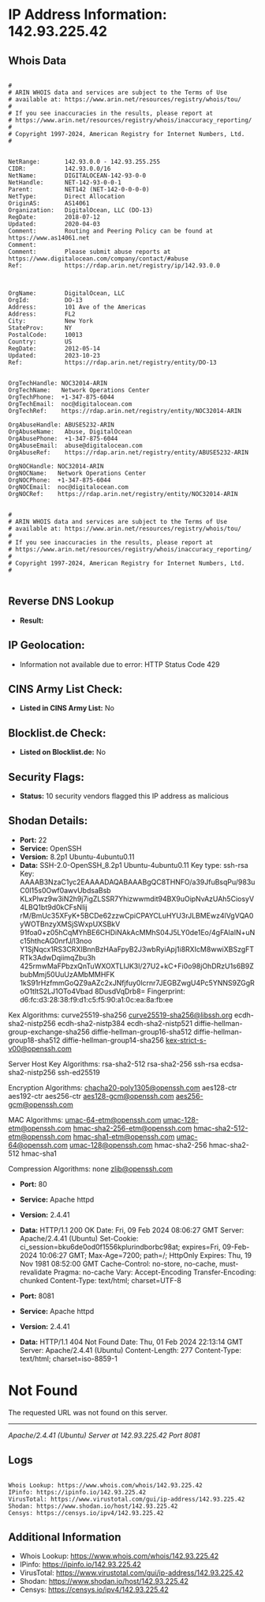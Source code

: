 # IP Address Information: 142.93.225.42

## Whois Data
```

#
# ARIN WHOIS data and services are subject to the Terms of Use
# available at: https://www.arin.net/resources/registry/whois/tou/
#
# If you see inaccuracies in the results, please report at
# https://www.arin.net/resources/registry/whois/inaccuracy_reporting/
#
# Copyright 1997-2024, American Registry for Internet Numbers, Ltd.
#


NetRange:       142.93.0.0 - 142.93.255.255
CIDR:           142.93.0.0/16
NetName:        DIGITALOCEAN-142-93-0-0
NetHandle:      NET-142-93-0-0-1
Parent:         NET142 (NET-142-0-0-0-0)
NetType:        Direct Allocation
OriginAS:       AS14061
Organization:   DigitalOcean, LLC (DO-13)
RegDate:        2018-07-12
Updated:        2020-04-03
Comment:        Routing and Peering Policy can be found at https://www.as14061.net
Comment:        
Comment:        Please submit abuse reports at https://www.digitalocean.com/company/contact/#abuse
Ref:            https://rdap.arin.net/registry/ip/142.93.0.0



OrgName:        DigitalOcean, LLC
OrgId:          DO-13
Address:        101 Ave of the Americas
Address:        FL2
City:           New York
StateProv:      NY
PostalCode:     10013
Country:        US
RegDate:        2012-05-14
Updated:        2023-10-23
Ref:            https://rdap.arin.net/registry/entity/DO-13


OrgTechHandle: NOC32014-ARIN
OrgTechName:   Network Operations Center
OrgTechPhone:  +1-347-875-6044 
OrgTechEmail:  noc@digitalocean.com
OrgTechRef:    https://rdap.arin.net/registry/entity/NOC32014-ARIN

OrgAbuseHandle: ABUSE5232-ARIN
OrgAbuseName:   Abuse, DigitalOcean 
OrgAbusePhone:  +1-347-875-6044 
OrgAbuseEmail:  abuse@digitalocean.com
OrgAbuseRef:    https://rdap.arin.net/registry/entity/ABUSE5232-ARIN

OrgNOCHandle: NOC32014-ARIN
OrgNOCName:   Network Operations Center
OrgNOCPhone:  +1-347-875-6044 
OrgNOCEmail:  noc@digitalocean.com
OrgNOCRef:    https://rdap.arin.net/registry/entity/NOC32014-ARIN


#
# ARIN WHOIS data and services are subject to the Terms of Use
# available at: https://www.arin.net/resources/registry/whois/tou/
#
# If you see inaccuracies in the results, please report at
# https://www.arin.net/resources/registry/whois/inaccuracy_reporting/
#
# Copyright 1997-2024, American Registry for Internet Numbers, Ltd.
#


```
## Reverse DNS Lookup
- **Result:** 

## IP Geolocation:
- Information not available due to error: HTTP Status Code 429

## CINS Army List Check:
- **Listed in CINS Army List:** 
No

## Blocklist.de Check:
- **Listed on Blocklist.de:** 
No

## Security Flags:
- **Status:** 10 security vendors flagged this IP address as malicious

## Shodan Details:
- **Port:** 22
- **Service:** OpenSSH
- **Version:** 8.2p1 Ubuntu-4ubuntu0.11
- **Data:** SSH-2.0-OpenSSH_8.2p1 Ubuntu-4ubuntu0.11
Key type: ssh-rsa
Key: AAAAB3NzaC1yc2EAAAADAQABAAABgQC8THNFO/a39JfuBsqPu/983uC0I15s0Owf0awvUbdsaBsb
KLxPlwz9w3iN2h9j7igZLSSR7Yhizwwmdit94BX9uOipNvAzUAh5CiosyV4LBQ1bt9d0kCFsNIij
rM/BmUc35XFyK+5BCDe62zzwCpiCPAYCLuHYU3rJLBMEwz4lVgVQA0yWOTBnzyXMSjSWxpUXSBkV
91foa0+z05hCqMYhBE6CHDiNAkAcMMhS04J5LY0de1Eo/4gFAIaIN+uNc15hthcAG0nrfJ/l3noo
Y1SjNqcx1RS3CRXIBnnBzHAaFpyB2J3wbRyiApj1i8RXIcM8wwiXBSzgFTRTk3AdwDqiimqZbu3h
425rmwMaFPbzxQnTuWXOXTLIJK3l/27U2+kC+Fi0o98jOhDRzU1s6B9ZbubMmj50UuUzAMbMMHFK
1kS91rHzfmmGoQZ9aAZc2xJNfjfuy0lcrnr7JEGBZwgU4Pc5YNNS9ZGgRoO1tItS2LJ1OTo4Vbad
8DusdVqDrb8=
Fingerprint: d6:fc:d3:28:38:f9:d1:c5:f5:90:a1:0c:ea:8a:fb:ee

Kex Algorithms:
	curve25519-sha256
	curve25519-sha256@libssh.org
	ecdh-sha2-nistp256
	ecdh-sha2-nistp384
	ecdh-sha2-nistp521
	diffie-hellman-group-exchange-sha256
	diffie-hellman-group16-sha512
	diffie-hellman-group18-sha512
	diffie-hellman-group14-sha256
	kex-strict-s-v00@openssh.com

Server Host Key Algorithms:
	rsa-sha2-512
	rsa-sha2-256
	ssh-rsa
	ecdsa-sha2-nistp256
	ssh-ed25519

Encryption Algorithms:
	chacha20-poly1305@openssh.com
	aes128-ctr
	aes192-ctr
	aes256-ctr
	aes128-gcm@openssh.com
	aes256-gcm@openssh.com

MAC Algorithms:
	umac-64-etm@openssh.com
	umac-128-etm@openssh.com
	hmac-sha2-256-etm@openssh.com
	hmac-sha2-512-etm@openssh.com
	hmac-sha1-etm@openssh.com
	umac-64@openssh.com
	umac-128@openssh.com
	hmac-sha2-256
	hmac-sha2-512
	hmac-sha1

Compression Algorithms:
	none
	zlib@openssh.com


- **Port:** 80
- **Service:** Apache httpd
- **Version:** 2.4.41
- **Data:** HTTP/1.1 200 OK
Date: Fri, 09 Feb 2024 08:06:27 GMT
Server: Apache/2.4.41 (Ubuntu)
Set-Cookie: ci_session=bku6de0od0f1556kplurindborbc98at; expires=Fri, 09-Feb-2024 10:06:27 GMT; Max-Age=7200; path=/; HttpOnly
Expires: Thu, 19 Nov 1981 08:52:00 GMT
Cache-Control: no-store, no-cache, must-revalidate
Pragma: no-cache
Vary: Accept-Encoding
Transfer-Encoding: chunked
Content-Type: text/html; charset=UTF-8



- **Port:** 8081
- **Service:** Apache httpd
- **Version:** 2.4.41
- **Data:** HTTP/1.1 404 Not Found
Date: Thu, 01 Feb 2024 22:13:14 GMT
Server: Apache/2.4.41 (Ubuntu)
Content-Length: 277
Content-Type: text/html; charset=iso-8859-1

<!DOCTYPE HTML PUBLIC "-//IETF//DTD HTML 2.0//EN">
<html><head>
<title>404 Not Found</title>
</head><body>
<h1>Not Found</h1>
<p>The requested URL was not found on this server.</p>
<hr>
<address>Apache/2.4.41 (Ubuntu) Server at 142.93.225.42 Port 8081</address>
</body></html>


## Logs
```

Whois Lookup: https://www.whois.com/whois/142.93.225.42
IPinfo: https://ipinfo.io/142.93.225.42
VirusTotal: https://www.virustotal.com/gui/ip-address/142.93.225.42
Shodan: https://www.shodan.io/host/142.93.225.42
Censys: https://censys.io/ipv4/142.93.225.42

```
## Additional Information
- Whois Lookup: https://www.whois.com/whois/142.93.225.42
- IPinfo: https://ipinfo.io/142.93.225.42
- VirusTotal: https://www.virustotal.com/gui/ip-address/142.93.225.42
- Shodan: https://www.shodan.io/host/142.93.225.42
- Censys: https://censys.io/ipv4/142.93.225.42


